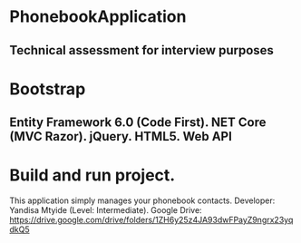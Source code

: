# PhonebookApplication
 Technical assessment for interview purposes
-------------------------------------------
# Bootstrap
Entity Framework 6.0 (Code First). NET Core (MVC Razor). jQuery. HTML5. Web API
-------------------------------------------
# Build and run project.
This application simply manages your phonebook contacts. Developer: Yandisa Mtyide (Level: Intermediate). Google Drive: https://drive.google.com/drive/folders/1ZH6y25z4JA93dwFPayZ9ngrx23yqdkQ5
